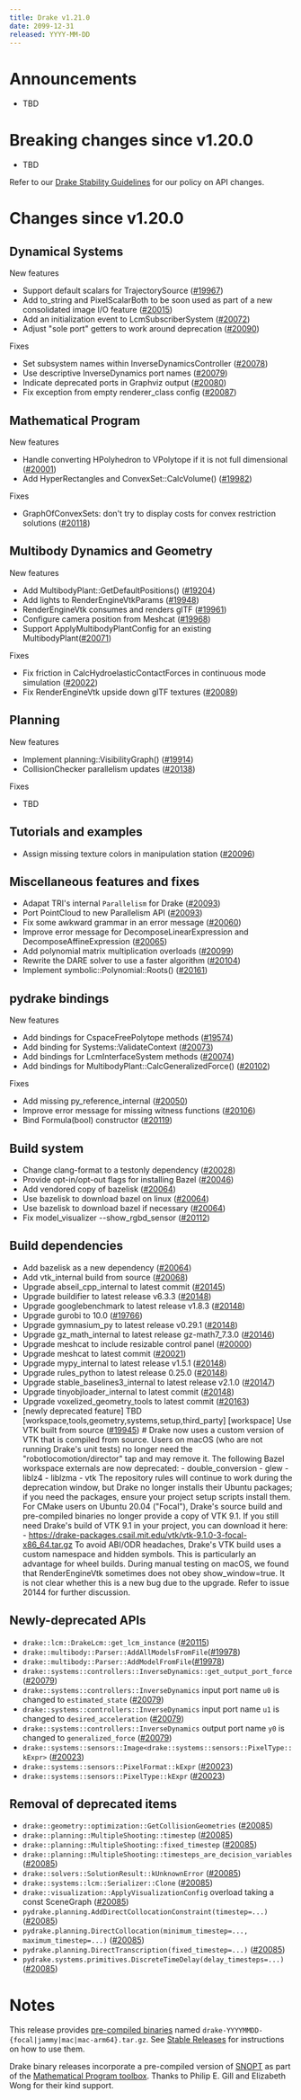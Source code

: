 ```yaml
---
title: Drake v1.21.0
date: 2099-12-31
released: YYYY-MM-DD
---
```


# Announcements

* TBD

# Breaking changes since v1.20.0

* TBD

Refer to our [Drake Stability Guidelines](/stable.html) for our policy
on API changes.

# Changes since v1.20.0

## Dynamical Systems

<!-- <relnotes for systems go here> -->


New features

* Support default scalars for TrajectorySource ([#19967][_#19967])
* Add to_string and PixelScalarBoth to be soon used as part of a new consolidated image I/O feature ([#20015][_#20015])
* Add an initialization event to LcmSubscriberSystem ([#20072][_#20072])
* Adjust "sole port" getters to work around deprecation ([#20090][_#20090])

Fixes

* Set subsystem names within InverseDynamicsController ([#20078][_#20078])
* Use descriptive InverseDynamics port names ([#20079][_#20079])
* Indicate deprecated ports in Graphviz output ([#20080][_#20080])
* Fix exception from empty renderer_class config ([#20087][_#20087])

## Mathematical Program

<!-- <relnotes for solvers go here> -->

New features

* Handle converting HPolyhedron to VPolytope if it is not full dimensional ([#20001][_#20001])
* Add HyperRectangles and ConvexSet::CalcVolume() ([#19982][_#19982])

Fixes

* GraphOfConvexSets: don't try to display costs for convex restriction solutions ([#20118][_#20118])

## Multibody Dynamics and Geometry

<!-- <relnotes for geometry,multibody go here> -->


New features

* Add MultibodyPlant::GetDefaultPositions() ([#19204][_#19204])
* Add lights to RenderEngineVtkParams ([#19948][_#19948])
* RenderEngineVtk consumes and renders glTF ([#19961][_#19961])
* Configure camera position from Meshcat ([#19968][_#19968])
* Support ApplyMultibodyPlantConfig for an existing MultibodyPlant([#20071][_#20071])

Fixes

* Fix friction in CalcHydroelasticContactForces in continuous mode simulation ([#20022][_#20022])
* Fix RenderEngineVtk upside down glTF textures ([#20089][_#20089])

## Planning

<!-- <relnotes for planning go here> -->


New features

* Implement planning::VisibilityGraph() ([#19914][_#19914])
* CollisionChecker parallelism updates ([#20138][_#20138])

Fixes

* TBD

## Tutorials and examples

<!-- <relnotes for examples,tutorials go here> -->

* Assign missing texture colors in manipulation station ([#20096][_#20096])

## Miscellaneous features and fixes

<!-- <relnotes for common,math,lcm,lcmtypes,manipulation,perception,visualization go here> -->

* Adapat TRI's internal `Parallelism` for Drake ([#20093][_#20093])
* Port PointCloud to new Parallelism API ([#20093][_#20093])
* Fix some awkward grammar in an error message ([#20060][_#20060])
* Improve error message for DecomposeLinearExpression and DecomposeAffineExpression ([#20065][_#20065])
* Add polynomial matrix multiplication overloads ([#20099][_#20099])
* Rewrite the DARE solver to use a faster algorithm ([#20104][_#20104])
* Implement symbolic::Polynomial::Roots() ([#20161][_#20161])

## pydrake bindings

<!-- <relnotes for bindings go here> -->

New features

* Add bindings for CspaceFreePolytope methods ([#19574][_#19574])
* Add binding for Systems::ValidateContext ([#20073][_#20073])
* Add bindings for LcmInterfaceSystem methods ([#20074][_#20074])
* Add bindings for MultibodyPlant::CalcGeneralizedForce() ([#20102][_#20102])

Fixes

* Add missing py_reference_internal ([#20050][_#20050])
* Improve error message for missing witness functions ([#20106][_#20106])
* Bind Formula(bool) constructor ([#20119][_#20119])

## Build system

<!-- <relnotes for cmake,doc,setup,third_party,tools go here> -->

* Change clang-format to a testonly dependency ([#20028][_#20028])
* Provide opt-in/opt-out flags for installing Bazel ([#20046][_#20046])
* Add vendored copy of bazelisk ([#20064][_#20064])
* Use bazelisk to download bazel on linux ([#20064][_#20064])
* Use bazelisk to download bazel if necessary ([#20064][_#20064])
* Fix model_visualizer --show_rgbd_sensor ([#20112][_#20112])

## Build dependencies

<!-- <relnotes for workspace go here> -->

* Add bazelisk as a new dependency ([#20064][_#20064])
* Add vtk_internal build from source ([#20068][_#20068])
* Upgrade abseil_cpp_internal to latest commit ([#20145][_#20145])
* Upgrade buildifier to latest release v6.3.3 ([#20148][_#20148])
* Upgrade googlebenchmark to latest release v1.8.3 ([#20148][_#20148])
* Upgrade gurobi to 10.0 ([#19766][_#19766])
* Upgrade gymnasium_py to latest release v0.29.1 ([#20148][_#20148])
* Upgrade gz_math_internal to latest release gz-math7_7.3.0 ([#20146][_#20146])
* Upgrade meshcat to include resizable control panel ([#20000][_#20000])
* Upgrade meshcat to latest commit ([#20021][_#20021])
* Upgrade mypy_internal to latest release v1.5.1 ([#20148][_#20148])
* Upgrade rules_python to latest release 0.25.0 ([#20148][_#20148])
* Upgrade stable_baselines3_internal to latest release v2.1.0 ([#20147][_#20147])
* Upgrade tinyobjloader_internal to latest commit ([#20148][_#20148])
* Upgrade voxelized_geometry_tools to latest commit ([#20163][_#20163])
* [newly deprecated feature] TBD [workspace,tools,geometry,systems,setup,third_party] [workspace] Use VTK built from source ([#19945][_#19945])  # Drake now uses a custom version of VTK that is compiled from source. Users on macOS (who are not running Drake's unit tests) no longer need the "robotlocomotion/director" tap and may remove it. The following Bazel workspace externals are now deprecated: - double_conversion - glew - liblz4 - liblzma - vtk The repository rules will continue to work during the deprecation window, but Drake no longer installs their Ubuntu packages; if you need the packages, ensure your project setup scripts install them. For CMake users on Ubuntu 20.04 ("Focal"), Drake's source build and pre-compiled binaries no longer provide a copy of VTK 9.1. If you still need Drake's build of VTK 9.1 in your project, you can download it here: - https://drake-packages.csail.mit.edu/vtk/vtk-9.1.0-3-focal-x86_64.tar.gz To avoid ABI/ODR headaches, Drake's VTK build uses a custom namespace and hidden symbols. This is particularly an advantage for wheel builds. During manual testing on macOS, we found that RenderEngineVtk sometimes does not obey show_window=true. It is not clear whether this is a new bug due to the upgrade. Refer to issue 20144 for further discussion.

## Newly-deprecated APIs

* `drake::lcm::DrakeLcm::get_lcm_instance` ([#20115][_#20115])
* `drake::multibody::Parser::AddAllModelsFromFile`([#19978][_#19978])
* `drake::multibody::Parser::AddModelFromFile`([#19978][_#19978])
* `drake::systems::controllers::InverseDynamics::get_output_port_force` ([#20079][_#20079])
* `drake::systems::controllers::InverseDynamics` input port name `u0` is changed to `estimated_state` ([#20079][_#20079])
* `drake::systems::controllers::InverseDynamics` input port name `u1` is changed to `desired_acceleration` ([#20079][_#20079])
* `drake::systems::controllers::InverseDynamics` output port name `y0` is changed to `generalized_force` ([#20079][_#20079])
* `drake::systems::sensors::Image<drake::systems::sensors::PixelType::kExpr>` ([#20023][_#20023])
* `drake::systems::sensors::PixelFormat::kExpr` ([#20023][_#20023])
* `drake::systems::sensors::PixelType::kExpr` ([#20023][_#20023])

## Removal of deprecated items

* `drake::geometry::optimization::GetCollisionGeometries` ([#20085][_#20085])
* `drake::planning::MultipleShooting::timestep` ([#20085][_#20085])
* `drake::planning::MultipleShooting::fixed_timestep` ([#20085][_#20085])
* `drake::planning::MultipleShooting::timesteps_are_decision_variables` ([#20085][_#20085])
* `drake::solvers::SolutionResult::kUnknownError` ([#20085][_#20085])
* `drake::systems::lcm::Serializer::Clone` ([#20085][_#20085])
* `drake::visualization::ApplyVisualizationConfig` overload taking a const SceneGraph ([#20085][_#20085])
* `pydrake.planning.AddDirectCollocationConstraint(timestep=...)` ([#20085][_#20085])
* `pydrake.planning.DirectCollocation(minimum_timestep=..., maximum_timestep=...)` ([#20085][_#20085])
* `pydrake.planning.DirectTranscription(fixed_timestep=...)` ([#20085][_#20085])
* `pydrake.systems.primitives.DiscreteTimeDelay(delay_timesteps=...)`  ([#20085][_#20085])


# Notes


This release provides [pre-compiled binaries](https://github.com/RobotLocomotion/drake/releases/tag/v1.21.0) named
``drake-YYYYMMDD-{focal|jammy|mac|mac-arm64}.tar.gz``. See [Stable Releases](/from_binary.html#stable-releases) for instructions on how to use them.

Drake binary releases incorporate a pre-compiled version of [SNOPT](https://ccom.ucsd.edu/~optimizers/solvers/snopt/) as part of the
[Mathematical Program toolbox](https://drake.mit.edu/doxygen_cxx/group__solvers.html). Thanks to
Philip E. Gill and Elizabeth Wong for their kind support.

<!-- <begin issue links> -->
[_#19204]: https://github.com/RobotLocomotion/drake/pull/19204
[_#19574]: https://github.com/RobotLocomotion/drake/pull/19574
[_#19766]: https://github.com/RobotLocomotion/drake/pull/19766
[_#19914]: https://github.com/RobotLocomotion/drake/pull/19914
[_#19945]: https://github.com/RobotLocomotion/drake/pull/19945
[_#19948]: https://github.com/RobotLocomotion/drake/pull/19948
[_#19961]: https://github.com/RobotLocomotion/drake/pull/19961
[_#19967]: https://github.com/RobotLocomotion/drake/pull/19967
[_#19968]: https://github.com/RobotLocomotion/drake/pull/19968
[_#19978]: https://github.com/RobotLocomotion/drake/pull/19978
[_#19982]: https://github.com/RobotLocomotion/drake/pull/19982
[_#20000]: https://github.com/RobotLocomotion/drake/pull/20000
[_#20001]: https://github.com/RobotLocomotion/drake/pull/20001
[_#20015]: https://github.com/RobotLocomotion/drake/pull/20015
[_#20021]: https://github.com/RobotLocomotion/drake/pull/20021
[_#20022]: https://github.com/RobotLocomotion/drake/pull/20022
[_#20023]: https://github.com/RobotLocomotion/drake/pull/20023
[_#20028]: https://github.com/RobotLocomotion/drake/pull/20028
[_#20046]: https://github.com/RobotLocomotion/drake/pull/20046
[_#20050]: https://github.com/RobotLocomotion/drake/pull/20050
[_#20060]: https://github.com/RobotLocomotion/drake/pull/20060
[_#20064]: https://github.com/RobotLocomotion/drake/pull/20064
[_#20065]: https://github.com/RobotLocomotion/drake/pull/20065
[_#20068]: https://github.com/RobotLocomotion/drake/pull/20068
[_#20071]: https://github.com/RobotLocomotion/drake/pull/20071
[_#20072]: https://github.com/RobotLocomotion/drake/pull/20072
[_#20073]: https://github.com/RobotLocomotion/drake/pull/20073
[_#20074]: https://github.com/RobotLocomotion/drake/pull/20074
[_#20078]: https://github.com/RobotLocomotion/drake/pull/20078
[_#20079]: https://github.com/RobotLocomotion/drake/pull/20079
[_#20080]: https://github.com/RobotLocomotion/drake/pull/20080
[_#20085]: https://github.com/RobotLocomotion/drake/pull/20085
[_#20087]: https://github.com/RobotLocomotion/drake/pull/20087
[_#20089]: https://github.com/RobotLocomotion/drake/pull/20089
[_#20090]: https://github.com/RobotLocomotion/drake/pull/20090
[_#20093]: https://github.com/RobotLocomotion/drake/pull/20093
[_#20096]: https://github.com/RobotLocomotion/drake/pull/20096
[_#20099]: https://github.com/RobotLocomotion/drake/pull/20099
[_#20102]: https://github.com/RobotLocomotion/drake/pull/20102
[_#20104]: https://github.com/RobotLocomotion/drake/pull/20104
[_#20106]: https://github.com/RobotLocomotion/drake/pull/20106
[_#20112]: https://github.com/RobotLocomotion/drake/pull/20112
[_#20115]: https://github.com/RobotLocomotion/drake/pull/20115
[_#20118]: https://github.com/RobotLocomotion/drake/pull/20118
[_#20119]: https://github.com/RobotLocomotion/drake/pull/20119
[_#20138]: https://github.com/RobotLocomotion/drake/pull/20138
[_#20145]: https://github.com/RobotLocomotion/drake/pull/20145
[_#20146]: https://github.com/RobotLocomotion/drake/pull/20146
[_#20147]: https://github.com/RobotLocomotion/drake/pull/20147
[_#20148]: https://github.com/RobotLocomotion/drake/pull/20148
[_#20161]: https://github.com/RobotLocomotion/drake/pull/20161
[_#20163]: https://github.com/RobotLocomotion/drake/pull/20163
<!-- <end issue links> -->

<!--
  Current oldest_commit 75114dca8d860814de4185e1471820a25078eb84 (exclusive).
  Current newest_commit d6e214cd3041f7d216d5ffdb709e3eb936748e2d (inclusive).
-->
